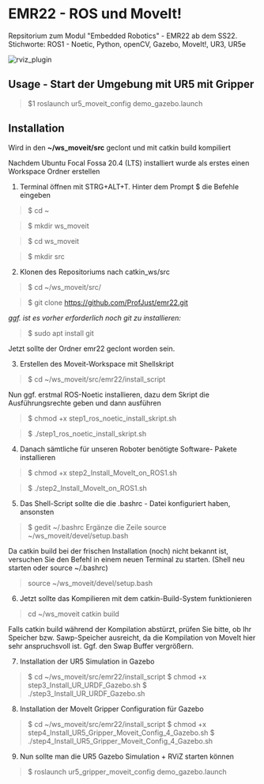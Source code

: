 # EMR22 - ROS und MoveIt!
Repsitorium zum Modul "Embedded Robotics" - EMR22 ab dem SS22.
Stichworte:  ROS1 - Noetic, Python, openCV, Gazebo, MoveIt!, UR3, UR5e

![rviz_plugin](https://jaspereb.github.io/UR5_With_ROS_Moveit_Tutorial/media/frontImg.png)


## Usage - Start der Umgebung mit UR5 mit Gripper ##
>$1 roslaunch ur5_moveit_config demo_gazebo.launch 



## Installation ##

Wird in den **~/ws_moveit/src** geclont und mit catkin build kompiliert


Nachdem Ubuntu Focal Fossa 20.4 (LTS) installiert wurde 
als erstes einen Workspace Ordner erstellen

1. Terminal öffnen mit STRG+ALT+T. Hinter dem Prompt $ die Befehle eingeben

>$ cd ~

>$ mkdir ws_moveit

>$ cd ws_moveit

>$ mkdir src

2. Klonen des Repositoriums nach catkin_ws/src
>$ cd ~/ws_moveit/src/

>$ git clone https://github.com/ProfJust/emr22.git

_ggf. ist es vorher erforderlich noch git zu installieren:_
>$ sudo apt install git

Jetzt sollte der Ordner emr22 geclont worden sein.


3. Erstellen des Moveit-Workspace mit Shellskript
>$ cd ~/ws_moveit/src/emr22/install_script

Nun ggf. erstmal ROS-Noetic installieren, dazu dem Skript 
die Ausführungsrechte geben und dann ausführen
>$ chmod +x step1_ros_noetic_install_skript.sh

>$ ./step1_ros_noetic_install_skript.sh

4. Danach sämtliche für unseren Roboter benötigte Software-
Pakete installieren

>$ chmod +x  step2_Install_MoveIt_on_ROS1.sh

>$ ./step2_Install_MoveIt_on_ROS1.sh

5. Das Shell-Script sollte die die .bashrc - Datei konfiguriert haben, ansonsten
>$ gedit ~/.bashrc
Ergänze die Zeile
> source ~/ws_moveit/devel/setup.bash

Da catkin build bei der frischen Installation (noch) nicht bekannt ist, 
versuchen Sie den Befehl in einem neuen Terminal zu starten.
(Shell neu starten oder source ~/.bashrc)
> source ~/ws_moveit/devel/setup.bash

6. Jetzt sollte das Kompilieren mit dem catkin-Build-System funktionieren
> cd ~/ws_moveit
> catkin build

  Falls catkin build während der Kompilation abstürzt, prüfen Sie bitte, ob Ihr Speicher bzw. Sawp-Speicher ausreicht,
  da die Kompilation von MoveIt hier sehr anspruchsvoll ist. Ggf. den Swap Buffer vergrößern.

7. Installation der UR5 Simulation in Gazebo
  >$ cd ~/ws_moveit/src/emr22/install_script
  >$ chmod +x  step3_Install_UR_URDF_Gazebo.sh
  >$ ./step3_Install_UR_URDF_Gazebo.sh

8. Installation der MoveIt Gripper Configuration für Gazebo
  >$ cd ~/ws_moveit/src/emr22/install_script
  >$ chmod +x  step4_Install_UR5_Gripper_Moveit_Config_4_Gazebo.sh
  >$ ./step4_Install_UR5_Gripper_Moveit_Config_4_Gazebo.sh

9. Nun sollte man die UR5 Gazebo Simulation + RViZ starten können
  >$ roslaunch ur5_gripper_moveit_config demo_gazebo.launch 

